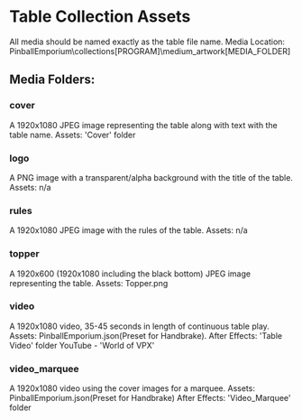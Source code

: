 # Table Collection Assets

All media should be named exactly as the table file name.
Media Location: PinballEmporium\collections\[PROGRAM]\medium_artwork\[MEDIA_FOLDER]

## Media Folders:
### cover
A 1920x1080 JPEG image representing the table along with text with the table name.
Assets: 'Cover' folder

### logo
A PNG image with a transparent/alpha background with the title of the table.
Assets: n/a

### rules
A 1920x1080 JPEG image with the rules of the table.
Assets: n/a

### topper
A 1920x600 (1920x1080 including the black bottom) JPEG image representing the table.
Assets: Topper.png

### video
A 1920x1080 video, 35-45 seconds in length of continuous table play.
Assets:	PinballEmporium.json(Preset for Handbrake).
After Effects: 'Table Video' folder
YouTube - 'World of VPX'

### video_marquee
A 1920x1080 video using the cover images for a marquee.
Assets: PinballEmporium.json(Preset for Handbrake)
After Effects: 'Video_Marquee' folder
